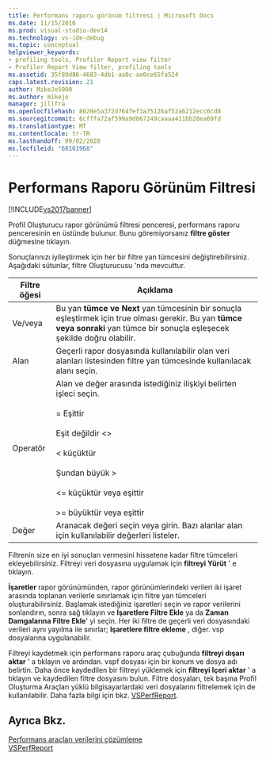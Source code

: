 ```yaml
---
title: Performans raporu görünüm filtresi | Microsoft Docs
ms.date: 11/15/2016
ms.prod: visual-studio-dev14
ms.technology: vs-ide-debug
ms.topic: conceptual
helpviewer_keywords:
- profiling tools, Profiler Report view filter
- Profiler Report View filter, profiling tools
ms.assetid: 35f89d86-4683-4db1-aa0c-ae0ce65fa524
caps.latest.revision: 21
author: MikeJo5000
ms.author: mikejo
manager: jillfra
ms.openlocfilehash: 8620e5a372d764fef3a75126af52a6212ecc6cd8
ms.sourcegitcommit: 6cfffa72af599a9d667249caaaa411bb28ea69fd
ms.translationtype: MT
ms.contentlocale: tr-TR
ms.lasthandoff: 09/02/2020
ms.locfileid: "68161968"
---
```

# <a name="performance-report-view-filter"></a>Performans Raporu Görünüm Filtresi
[!INCLUDE[vs2017banner](../includes/vs2017banner.md)]

Profil Oluşturucu rapor görünümü filtresi penceresi, performans raporu penceresinin en üstünde bulunur. Bunu göremiyorsanız **filtre göster** düğmesine tıklayın.  
  
 Sonuçlarınızı iyileştirmek için her bir filtre yan tümcesini değiştirebilirsiniz. Aşağıdaki sütunlar, filtre Oluşturucusu 'nda mevcuttur.  
  
|Filtre öğesi|Açıklama|  
|-----------------|-----------------|  
|Ve/veya|Bu yan **tümce ve Next** yan tümcesinin bir sonuçla eşleştirmek için true olması gerekir. Bu yan **tümce veya sonraki** yan tümce bir sonuçla eşleşecek şekilde doğru olabilir.|  
|Alan|Geçerli rapor dosyasında kullanılabilir olan veri alanları listesinden filtre yan tümcesinde kullanılacak alanı seçin.|  
|Operatör|Alan ve değer arasında istediğiniz ilişkiyi belirten işleci seçin.<br /><br /> = Eşittir<br /><br /> Eşit değildir <>  <br /><br /> < küçüktür<br /><br /> Şundan büyük ><br /><br /> <= küçüktür veya eşittir<br /><br /> >= büyüktür veya eşittir|  
|Değer|Aranacak değeri seçin veya girin. Bazı alanlar alan için kullanılabilir değerleri listeler.|  
  
 Filtrenin size en iyi sonuçları vermesini hissetene kadar filtre tümceleri ekleyebilirsiniz. Filtreyi veri dosyasına uygulamak için **filtreyi Yürüt** ' e tıklayın.  
  
 **İşaretler** rapor görünümünden, rapor görünümlerindeki verileri iki işaret arasında toplanan verilerle sınırlamak için filtre yan tümceleri oluşturabilirsiniz. Başlamak istediğiniz işaretleri seçin ve rapor verilerini sonlandırın, sonra sağ tıklayın ve **Işaretlere Filtre Ekle** ya da **Zaman Damgalarına Filtre Ekle**' yi seçin. Her iki filtre de geçerli veri dosyasındaki verileri aynı yayılma ile sınırlar; **Işaretlere filtre ekleme** , diğer. vsp dosyalarına uygulanabilir.  
  
 Filtreyi kaydetmek için performans raporu araç çubuğunda **filtreyi dışarı aktar** ' a tıklayın ve ardından. vspf dosyası için bir konum ve dosya adı belirtin. Daha önce kaydedilen bir filtreyi yüklemek için **filtreyi Içeri aktar** ' a tıklayın ve kaydedilen filtre dosyasını bulun. Filtre dosyaları, tek başına Profil Oluşturma Araçları yüklü bilgisayarlardaki veri dosyalarını filtrelemek için de kullanılabilir. Daha fazla bilgi için bkz. [VSPerfReport](../profiling/vsperfreport.md).  
  
## <a name="see-also"></a>Ayrıca Bkz.  
 [Performans araçları verilerini çözümleme](../profiling/analyzing-performance-tools-data.md)   
 [VSPerfReport](../profiling/vsperfreport.md)
